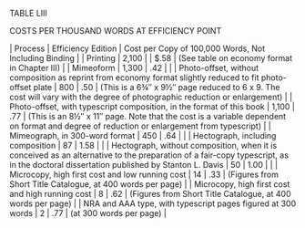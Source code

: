 TABLE LIII

COSTS PER THOUSAND WORDS AT EFFICIENCY POINT 

| Process | Efficiency Edition | Cost per Copy of 100,000 Words, Not Including Binding |
| Printing | 2,100 | | $.58 | (See table on economy format in Chapter III) |
| Mimeoform | 1,300 | .42 | |
| Photo-offset, without composition as reprint from economy format slightly reduced to fit photo-offset plate | 800 | .50 | (This is a 6¾″ x 9½″ page reduced to 6 x 9. The cost will vary with the degree of photographic reduction or enlargement) |
| Photo-offset, with typescript composition, in the format of this book | 1,100 | .77 | (This is an 8½″ x 11″ page. Note that the cost is a variable dependent on format and degree of reduction or enlargement from typescript) |
| Mimeograph, in 300-word format | 450 | .64 | |
| Hectograph, including composition | 87 | 1.58 | |
| Hectograph, without composition, when it is conceived as an alternative to the preparation of a fair-copy typescript, as in the doctoral dissertation published by Stanton L. Davis | 50 | 1.00 | |
| Microcopy, high first cost and low running cost | 14 | .33 | (Figures from Short Title Catalogue, at 400 words per page) |
| Microcopy, high first cost and high running cost | 8 | .62 | (Figures from Short Title Catalogue, at 400 words per page) |
| NRA and AAA type, with typescript pages figured at 300 words | 2 | .77 | (at 300 words per page) |
